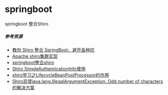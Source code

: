 # springboot
springboot 整合Shiro
##### 参考资源
 - [教你 Shiro 整合 SpringBoot，避开各种坑
](https://blog.csdn.net/weixin_38132621/article/details/80216056)
- [Apache shiro集群实现](https://blog.csdn.net/lishehe/article/details/45219023)
- [springboot整合shiro](https://blog.csdn.net/qq_34021712/article/details/80294096)
- [Shiro SimpleAuthenticationInfo使用](https://blog.csdn.net/qq_35981283/article/details/78634575)
- [shiro学习之LifecycleBeanPostProcessor的作用](https://blog.csdn.net/hxm_code/article/details/78697305)
- [Shiro异常java.lang.IllegalArgumentException: Odd number of characters的解决方案](https://blog.csdn.net/weixin_38278878/article/details/81054672)
